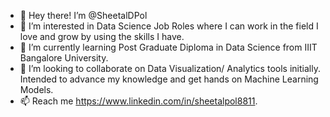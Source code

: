 - 👋 Hey there! I’m @SheetalDPol
- 👀 I’m interested in Data Science Job Roles where I can work in the field I love and grow by using the skills I have.
- 🌱 I’m currently learning Post Graduate Diploma in Data Science from IIIT Bangalore University. 
- 💞️ I’m looking to collaborate on Data Visualization/ Analytics tools initially. Intended to advance my knowledge and get hands on Machine Learning Models.
- 📫 Reach me https://www.linkedin.com/in/sheetalpol8811.

<!---
SheetalDPol/SheetalDPol is a ✨ special ✨ repository because its `README.md` (this file) appears on your GitHub profile.
You can click the Preview link to take a look at your changes.
--->
